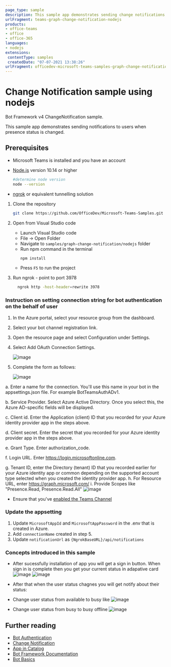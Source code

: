 ```yaml
---
page_type: sample
description: This sample app demonstrates sending change notifications to user presence in Teams based on user presence status.
urlFragment: teams-graph-change-notification-nodejs
products:
- office-teams
- office
- office-365
languages:
- nodejs
extensions:
 contentType: samples
 createdDate: "07-07-2021 13:38:26"
urlFragment: officedev-microsoft-teams-samples-graph-change-notification-nodejs
---
```


# Change Notification sample using nodejs

Bot Framework v4 ChangeNotification sample.

This sample app demonstrates sending notifications to users when presence status is changed.


## Prerequisites

- Microsoft Teams is installed and you have an account
- [Node.js](https://nodejs.org) version 10.14 or higher

    ```bash
    #determine node version
    node --version
    ```
- [ngrok](https://ngrok.com/) or equivalent tunnelling solution

1. Clone the repository

    ```bash
    git clone https://github.com/OfficeDev/Microsoft-Teams-Samples.git
    ```
1. Open from Visual Studio code
    - Launch Visual Studio code
    - File -> Open Folder
    - Navigate to `samples/graph-change-notification/nodejs` folder
    - Run npm command  in the terminal
        ```bash
        npm install
        ``` 
    - Press `F5` to run the project

3. Run ngrok - point to port 3978

   ```bash
     ngrok http -host-header=rewrite 3978
   ```  

### Instruction on setting connection string for bot authentication on the behalf of user
1. In the Azure portal, select your resource group from the dashboard.

2. Select your bot channel registration link.

3. Open the resource page and select Configuration under Settings.

4. Select Add OAuth Connection Settings.

    ![image](https://user-images.githubusercontent.com/85864414/121879805-df15cb00-cd2a-11eb-8076-1236ccb1bbfc.PNG)
5. Complete the form as follows:

    ![image](https://user-images.githubusercontent.com/85864414/122000240-1d16fb80-cdcc-11eb-8aeb-a1dc898f947e.PNG)

a. Enter a name for the connection. You'll use this name in your bot in the appsettings.json file. For example BotTeamsAuthADv1.

b. Service Provider. Select Azure Active Directory. Once you select this, the Azure AD-specific fields will be displayed.

c. Client id. Enter the Application (client) ID that you recorded for your Azure identity provider app in the steps above.

d. Client secret. Enter the secret that you recorded for your Azure identity provider app in the steps above.

e. Grant Type. Enter authorization_code.

f. Login URL. Enter https://login.microsoftonline.com.

g. Tenant ID, enter the Directory (tenant) ID that you recorded earlier for your Azure identity app or common depending on the supported account type selected when you created the identity provider app.
h. For Resource URL, enter https://graph.microsoft.com/
i. Provide  Scopes like "Presence.Read, Presence.Read.All"
![image](https://user-images.githubusercontent.com/85864414/121880473-af1af780-cd2b-11eb-8166-837425ef186f.PNG)

- Ensure that you've [enabled the Teams Channel](https://docs.microsoft.com/en-us/azure/bot-service/channel-connect-teams?view=azure-bot-service-4.0)

### Update the appsetting
1. Update `MicrosoftAppId` and `MicrosoftAppPassword` in the .env that is created in Azure.
2. Add `connectionName` created in step 5.
3. Update `notificationUrl` as  `{NgrokBaseURL}/api/notifications`


### Concepts introduced in this sample
- After sucessfully installation of app you will get a sign in button. When sign in is complete then you get your current status in adapative card
![image](https://user-images.githubusercontent.com/85864414/122000447-741cd080-cdcc-11eb-9833-54f87cd7567f.PNG)
![image](https://user-images.githubusercontent.com/85864414/121878949-ebe5ef00-cd29-11eb-8ab0-683ce3ffbfcb.PNG)

- After that when the user status chagnes you will get notify about their status: 
- Change user status from available to busy like
![image](https://user-images.githubusercontent.com/85864414/121879184-30718a80-cd2a-11eb-88b5-2a422042990b.PNG)
- Change user status from busy to busy offline
 ![image](https://user-images.githubusercontent.com/85864414/121879374-63b41980-cd2a-11eb-8ed4-1b92035ff9c1.PNG)


## Further reading
- [Bot Authentication](https://docs.microsoft.com/en-us/azure/bot-service/bot-builder-authentication?view=azure-bot-service-4.0&tabs=aadv2%2Ccsharp)
- [Change Notification](https://docs.microsoft.com/en-us/graph/api/resources/webhooks?view=graph-rest-beta)
- [App in Catalog](https://docs.microsoft.com/en-us/graph/api/resources/teamsapp?view=graph-rest-1.0)
- [Bot Framework Documentation](https://docs.botframework.com)
- [Bot Basics](https://docs.microsoft.com/azure/bot-service/bot-builder-basics?view=azure-bot-service-4.0)


